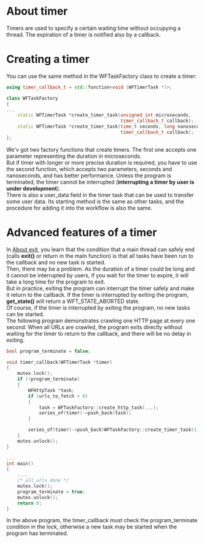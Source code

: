 # About timer

 Timers are used to specify a certain waiting time without occupying a thread. The expiration of a timer is notified also by a callback.

# Creating a timer

You can use the same method in the WFTaskFactory class to create a timer:

~~~cpp
using timer_callback_t = std::function<void (WFTimerTask *)>;

class WFTaskFactory
{
...
    static WFTimerTask *create_timer_task(unsigned int microseconds,
                                          timer_callback_t callback);
    static WFTimerTask *create_timer_task(time_t seconds, long nanoseconds,
                                          timer_callback_t callback);
};
~~~

We'v got two factory functions that create timers. The first one accepts one parameter representing the duration in microseconds.  
But if timer with longer or more precise duration is required, you have to use the second function, which accepts two parameters, seconds and nanoseconds, and has better performance.
Unless the program is terminated, the timer cannot be interrupted (**interrupting a timer by user is under development**).   
There is also a user\_data field in the timer task that can be used to transfer some user data. Its starting method is the same as other tasks, and the procedure for adding it into the workflow is also the same.

# Advanced features of a timer

In [About exit](/docs/en/about-exit.md), you learn that the condition that a main thread can safely end (calls **exit()** or return in the main function) is that all tasks have been run to the callback and no new task is started.   
Then, there may be a problem. As the duration of a timer could be long and it cannot be interrupted by users, if you wait for the timer to expire, it will take a long time for the program to exit.   
But in practice, exiting the program can interrupt the timer safely and make it return to the callback. If the timer is interrupted by exiting the program, **get\_state()** will return a WFT\_STATE\_ABORTED state.   
Of course, if the timer is interrupted by exiting the program, no new tasks can be started.   
The following program demonstrates crawling one HTTP page at every one second. When all URLs are crawled, the program exits directly without waiting for the timer to return to the callback, and there will be no delay in exiting.

~~~cpp
bool program_terminate = false;

void timer_callback(WFTimerTask *timer)
{
    mutex.lock();
    if (!program_terminate)
    {
        WFHttpTask *task;
        if (urls_to_fetch > 0)
        {
            task = WFTaskFactory::create_http_task(...);
            series_of(timer)->push_back(task);
        }

        series_of(timer)->push_back(WFTaskFactory::create_timer_task(1, 0, timer_callback));
    }
    mutex.unlock();
}

...
int main()
{
    ....
    /* all urls done */
    mutex.lock();
    program_terminate = true;
    mutex.unlock();
    return 0;
}
~~~

In the above program, the timer\_callback must check the program\_terminate condition in the lock, otherwise a new task may be started when the program has terminated. 

